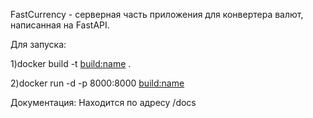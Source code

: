 FastCurrency - серверная часть приложения для конвертера валют, написанная на FastAPI.

Для запуска:

1)docker build -t <build:name> .

2)docker run -d -p 8000:8000 <build:name>

Документация:
Находится по адресу /docs


